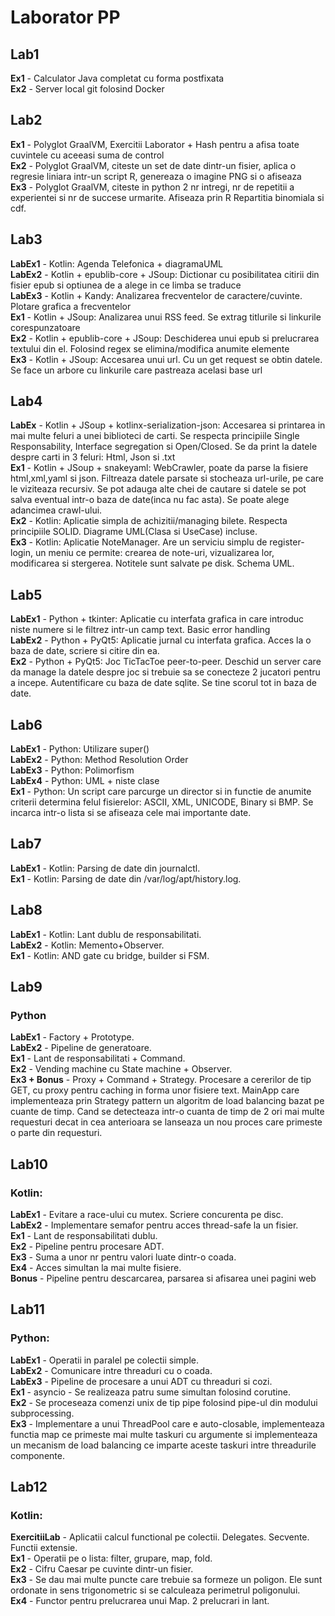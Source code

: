 # Laborator PP

## Lab1
**Ex1** - Calculator Java completat cu forma postfixata<br>
**Ex2** - Server local git folosind Docker<br>

## Lab2
**Ex1** - Polyglot GraalVM, Exercitii Laborator + Hash pentru a afisa toate cuvintele cu aceeasi suma de control<br>
**Ex2** - Polyglot GraalVM, citeste un set de date dintr-un fisier, aplica o regresie liniara intr-un script R, genereaza o imagine PNG si o afiseaza<br>
**Ex3** - Polyglot GraalVM, citeste in python 2 nr intregi, nr de repetitii a experientei si nr de succese urmarite. Afiseaza prin R Repartitia binomiala si cdf.<br>  

## Lab3
**LabEx1** - Kotlin: Agenda Telefonica + diagramaUML<br>
**LabEx2** - Kotlin + epublib-core + JSoup: Dictionar cu posibilitatea citirii din fisier epub si optiunea de a alege in ce limba se traduce<br>
**LabEx3** - Kotlin + Kandy: Analizarea frecventelor de caractere/cuvinte. Plotare grafica a frecventelor<br>
**Ex1** - Kotlin + JSoup: Analizarea unui RSS feed. Se extrag titlurile si linkurile corespunzatoare<br>
**Ex2** - Kotlin + epublib-core + JSoup: Deschiderea unui epub si prelucrarea textului din el. Folosind regex se elimina/modifica anumite elemente<br> 
**Ex3** - Kotlin + JSoup: Accesarea unui url. Cu un get request se obtin datele. Se face un arbore cu linkurile care pastreaza acelasi base url<br>

## Lab4
**LabEx** - Kotlin + JSoup + kotlinx-serialization-json: Accesarea si printarea in mai multe feluri a unei biblioteci de carti. Se respecta principiile Single Responsability, Interface segregation si Open/Closed. Se da print la datele despre carti in 3 feluri: Html, Json si .txt<br>
**Ex1** - Kotlin + JSoup + snakeyaml: WebCrawler, poate da parse la fisiere html,xml,yaml si json. Filtreaza datele parsate si stocheaza url-urile, pe care le viziteaza recursiv. Se pot adauga alte chei de cautare si datele se pot salva eventual intr-o baza de date(inca nu fac asta). Se poate alege adancimea crawl-ului.<br> 
**Ex2** - Kotlin: Aplicatie simpla de achizitii/managing bilete. Respecta principiile SOLID. Diagrame UML(Clasa si UseCase) incluse.<br> 
**Ex3** - Kotlin: Aplicatie NoteManager. Are un serviciu simplu de register-login, un meniu ce permite: crearea de note-uri, vizualizarea lor, modificarea si stergerea. Notitele sunt salvate pe disk. Schema UML.<br>

## Lab5
**LabEx1** - Python + tkinter: Aplicatie cu interfata grafica in care introduc niste numere si le filtrez intr-un camp text. Basic error handling<br>
**LabEx2** - Python + PyQt5: Aplicatie jurnal cu interfata grafica. Acces la o baza de date, scriere si citire din ea.<br>
**Ex2** - Python + PyQt5: Joc TicTacToe peer-to-peer. Deschid un server care da manage la datele despre joc si trebuie sa se conecteze 2 jucatori pentru a incepe. Autentificare cu baza de date sqlite. Se tine scorul tot in baza de date.<br>

## Lab6
**LabEx1** - Python: Utilizare super()<br>
**LabEx2** - Python: Method Resolution Order<br>
**LabEx3** - Python: Polimorfism<br>
**LabEx4** - Python: UML + niste clase<br>
**Ex1** - Python: Un script care parcurge un director si in functie de anumite criterii determina felul fisierelor: ASCII, XML, UNICODE, Binary si BMP. Se incarca intr-o lista si se afiseaza cele mai importante date.<br>


## Lab7
**LabEx1** - Kotlin: Parsing de date din journalctl.<br>
**Ex1** - Kotlin: Parsing de date din /var/log/apt/history.log.<br>

## Lab8
**LabEx1** - Kotlin: Lant dublu de responsabilitati.<br>
**LabEx2** - Kotlin: Memento+Observer.<br>
**Ex1** - Kotlin: AND gate cu bridge, builder si FSM.<br>

## Lab9
### Python
**LabEx1** - Factory + Prototype.<br>
**LabEx2** - Pipeline de generatoare.<br>
**Ex1** - Lant de responsabilitati + Command.<br>
**Ex2** - Vending machine cu State machine + Observer.<br>
**Ex3 + Bonus** - Proxy + Command + Strategy. Procesare a cererilor de tip GET, cu proxy pentru caching in forma unor fisiere text. MainApp care implementeaza prin Strategy pattern un algoritm de load balancing bazat pe cuante de timp. Cand se detecteaza intr-o cuanta de timp de 2 ori mai multe requesturi decat in cea anterioara se lanseaza un nou proces care primeste o parte din requesturi.<br>

## Lab10
###  Kotlin:
**LabEx1** - Evitare a race-ului cu mutex. Scriere concurenta pe disc.<br>
**LabEx2** - Implementare semafor pentru acces thread-safe la un fisier.<br>
**Ex1** - Lant de responsabilitati dublu.<br>
**Ex2** - Pipeline pentru procesare ADT.<br>
**Ex3** - Suma a unor nr pentru valori luate dintr-o coada.<br>
**Ex4** - Acces simultan la mai multe fisiere.<br>
**Bonus** - Pipeline pentru descarcarea, parsarea si afisarea unei pagini web<br> 

## Lab11
### Python:
**LabEx1** - Operatii in paralel pe colectii simple.<br>
**LabEx2** - Comunicare intre threaduri cu o coada.<br>
**LabEx3** - Pipeline de procesare a unui ADT cu threaduri si cozi.<br>
**Ex1** - asyncio - Se realizeaza patru sume simultan folosind corutine.<br>
**Ex2** - Se proceseaza comenzi unix de tip pipe folosind pipe-ul din modului subprocessing.<br>
**Ex3** - Implementare a unui ThreadPool care e auto-closable, implementeaza functia map ce primeste mai multe taskuri cu argumente si implementeaza un mecanism de load balancing ce imparte aceste taskuri intre threadurile componente.<br>

## Lab12
### Kotlin:
**ExercitiiLab** - Aplicatii calcul functional pe colectii. Delegates. Secvente. Functii extensie.<br>
**Ex1** - Operatii pe o lista: filter, grupare, map, fold.<br>
**Ex2** - Cifru Caesar pe cuvinte dintr-un fisier.<br>
**Ex3** - Se dau mai multe puncte care trebuie sa formeze un poligon. Ele sunt ordonate in sens trigonometric si se calculeaza perimetrul poligonului.<br>
**Ex4** - Functor pentru prelucrarea unui Map. 2 prelucrari in lant.<br>